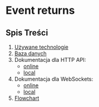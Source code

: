 # Event returns

## Spis Treści
1. [Używane technologie](docs/TECH-STACK.md)
2. [Baza danych](docs/DATABASE.md)
3. Dokumentacja dla HTTP API:
    - [online](https://app.swaggerhub.com/apis/dawidkrol/event-returns_api/1.0.1)
    - [local](docs/openapi.yaml)
4. Dokumentacja dla WebSockets:
    - [online](https://studio.asyncapi.com/?share=1903cbb4-a2d8-4cf8-9b6c-2311a973e458)
    - [local](docs/asyncapi.yaml)
5. [Flowchart](docs/FLOWCHART.md)

